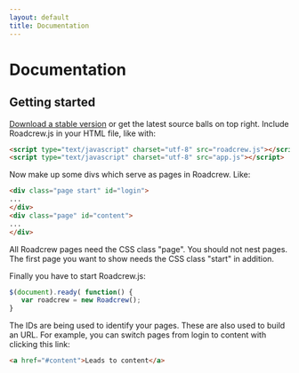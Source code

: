 ```yaml
---
layout: default
title: Documentation
---
```


Documentation
=============

Getting started
---------------

[Download a stable version](https://github.com/grobmeier/Roadcrew.js/downloads) or get the latest source balls on
top right. Include Roadcrew.js in your HTML file, like with:

```html
<script type="text/javascript" charset="utf-8" src="roadcrew.js"></script>
<script type="text/javascript" charset="utf-8" src="app.js"></script>
```

Now make up some divs which serve as pages in Roadcrew. Like:

```html
<div class="page start" id="login">
...
</div>
<div class="page" id="content">
...
</div>
```

All Roadcrew pages need the CSS class "page". You should not nest pages. The first page you want to show needs the CSS
class "start" in addition.

Finally you have to start Roadcrew.js:

```javascript
$(document).ready( function() {
   var roadcrew = new Roadcrew();
}
```

The IDs are being used to identify your pages. These are also used to build an URL. For example, you can
switch pages from login to content with clicking this link:

```html
<a href="#content">Leads to content</a>
```
